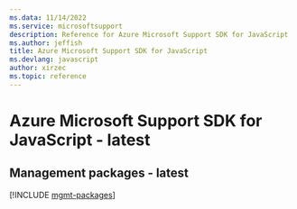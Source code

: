 ```yaml
---
ms.data: 11/14/2022
ms.service: microsoftsupport
description: Reference for Azure Microsoft Support SDK for JavaScript
ms.author: jeffish
title: Azure Microsoft Support SDK for JavaScript
ms.devlang: javascript
author: xirzec
ms.topic: reference
---
```

# Azure Microsoft Support SDK for JavaScript - latest

## Management packages - latest
[!INCLUDE [mgmt-packages](microsoft-support-mgmt-index.md)]